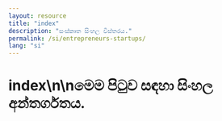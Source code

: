 ```yaml
---
layout: resource
title: "index"
description: "සංස්කෘත සිංහල විස්තරය."
permalink: /si/entrepreneurs-startups/
lang: "si"
---
```


# index\n\nමෙම පිටුව සඳහා සිංහල අන්තර්ගතය.
